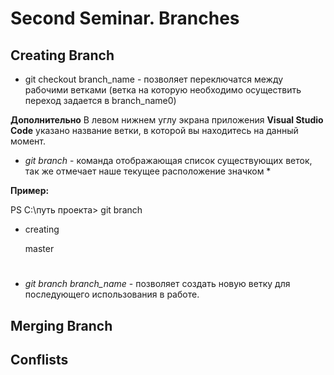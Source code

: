 # Second Seminar. Branches

## Creating Branch

* git checkout branch_name - позволяет переключатся между рабочими ветками  (ветка на которую необходимо осуществить переход задается в branch_name0) 

**Дополнительно** В левом нижнем углу экрана приложения **Visual Studio Code** указано название ветки, в которой вы находитесь на данный момент.

* *git branch* - команда отображающая список существующих веток, так же отмечает наше текущее расположение значком * 

**Пример:**

PS C:\путь проекта> git branch
* creating

  master


#
* *git branch branch_name* -  позволяет создать новую ветку для последующего использования в работе. 


## Merging Branch

## Conflists

